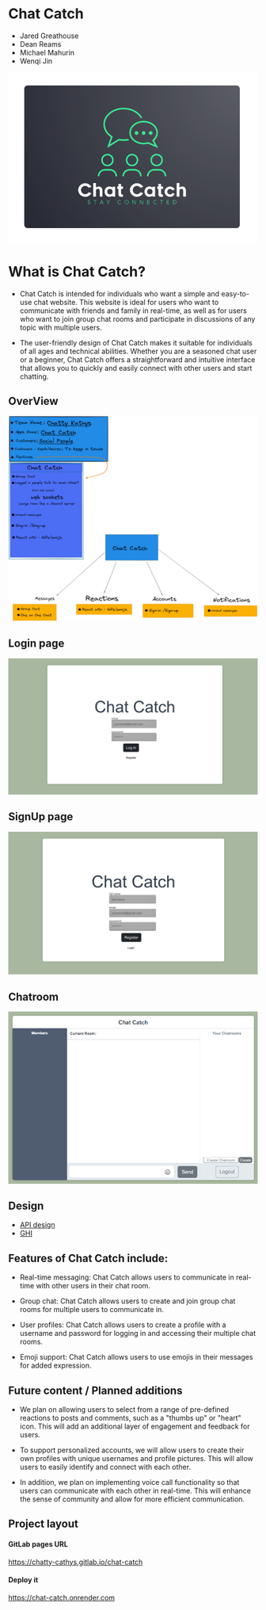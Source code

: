 # Chat Catch
* Jared Greathouse
* Dean Reams
* Michael Mahurin
* Wenqi Jin



<p align="center">
  <img width="auto" height="auto" src="images/chat-logo.png">
  


# What is Chat Catch?
* Chat Catch is intended for individuals who want a simple and easy-to-use chat website. This website is ideal for users who want to communicate with friends and family in real-time, as well as for users who want to join group chat rooms and participate in discussions of any topic with multiple users.
  
* The user-friendly design of Chat Catch makes it suitable for individuals of all ages and technical abilities. Whether you are a seasoned chat user or a beginner, Chat Catch offers a straightforward and intuitive interface that allows you to quickly and easily connect with other users and start chatting.

## OverView
<p align="center">
  <img width="auto" height="auto" src="images/OverviewCC.png">
</p>

## Login page
<p align="center">
  <img width="auto" height="auto" src="images/login_page.png">
</p>

## SignUp page
<p align="center">
  <img width="auto" height="auto" src="images/logout_page.png">
</p>

## Chatroom
<p align="center">
  <img width="auto" height="auto" src="images/chatroom.png">
</p>


## Design
* [API design](./docs/apis.md)
* [GHI](./docs/ghi.md)



## Features of Chat Catch include:

* Real-time messaging: Chat Catch allows users to communicate in real-time with other users in their chat room.

* Group chat: Chat Catch allows users to create and join group chat rooms for multiple users to communicate in.

* User profiles: Chat Catch allows users to create a profile with a username and password for logging in and accessing their multiple chat rooms.

* Emoji support: Chat Catch allows users to use emojis in their messages for added expression.
  

## Future content / Planned additions

*  We plan on allowing users to select from a range of pre-defined reactions to posts and comments, such as a "thumbs up" or "heart" icon. This will add an additional layer of engagement and feedback for users.

* To support personalized accounts, we will allow users to create their own profiles with unique usernames and profile pictures. This will allow users to easily identify and connect with each other.

* In addition, we plan on implementing voice call functionality so that users can communicate with each other in real-time. This will enhance the sense of community and allow for more efficient communication.


## Project layout


#### GitLab pages URL

https://chatty-cathys.gitlab.io/chat-catch


#### Deploy it

https://chat-catch.onrender.com
